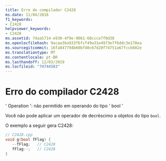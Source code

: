 ```yaml
---
title: Erro do compilador C2428
ms.date: 11/04/2016
f1_keywords:
- C2428
helpviewer_keywords:
- C2428
ms.assetid: 74aa5714-e930-4f9e-9061-68ccce7f0d38
ms.openlocfilehash: 9acaa3ba933f6fcf49a31e4973e7f6ddc3e178ea
ms.sourcegitcommit: 16fa847794b60bf40c67d20f74751a67fccb602e
ms.translationtype: MT
ms.contentlocale: pt-BR
ms.lasthandoff: 12/03/2019
ms.locfileid: "74744583"
---
```

# <a name="compiler-error-c2428"></a>Erro do compilador C2428

' Operation ': não permitido em operando do tipo ' bool '

Você não pode aplicar um operador de decréscimo a objetos do tipo `bool`.

O exemplo a seguir gera C2428:

```cpp
// C2428.cpp
void g(bool fFlag) {
   --fFlag;   // C2428
   fFlag--;   // C2428
}
```
